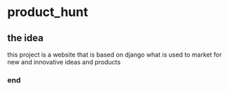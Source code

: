 # product_hunt

## the idea
this project is a website that is based on django what is used to market for new and innovative ideas and products
### end
